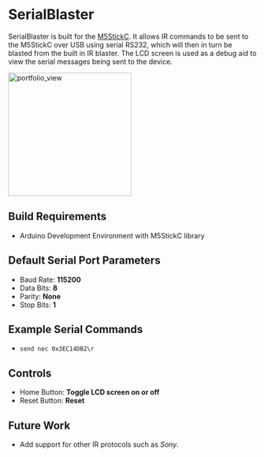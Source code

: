 # SerialBlaster
SerialBlaster is built for the [M5StickC](https://m5stack.com/products/stick-c). It allows IR commands to be sent to the M5StickC over USB using serial RS232, which will then in turn be blasted from the built in IR blaster. The LCD screen is used as a debug aid to view the serial messages being sent to the device.

<img width="250" alt="portfolio_view" src="https://cdn.shopify.com/s/files/1/0056/7689/2250/products/rB9kfV1I7niAOekMAAvzZELABIg730.jpg?v=1572415641">


## Build Requirements
* Arduino Development Environment with M5StickC library

## Default Serial Port Parameters
* Baud Rate: **115200**
* Data Bits: **8**
* Parity: **None**
* Stop Bits: **1**

## Example Serial Commands
* ```send nec 0x3EC14DB2\r```

## Controls
* Home Button: **Toggle LCD screen on or off**
* Reset Button: **Reset**

## Future Work
* Add support for other IR protocols such as _Sony_.
